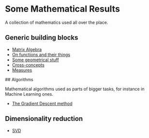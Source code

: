 # Some Mathematical Results

A collection of mathematics used all over the place.

## Generic building blocks

* [Matrix Algebra](http://nbviewer.jupyter.org/github/martinapugliese/tales-science-data/tree/master/maths/generic/matrices.ipynb)
* [On functions and their things](http://nbviewer.jupyter.org/github/martinapugliese/tales-science-data/tree/master/maths/generic/functions.ipynb)
* [Some geometrical stuff](http://nbviewer.jupyter.org/github/martinapugliese/tales-science-data/tree/master/maths/generic/geometry.ipynb)
* [Cross-concepts](http://nbviewer.jupyter.org/github/martinapugliese/tales-science-data/tree/master/maths/generic/cross-concepts.ipynb)
* [Measures](http://nbviewer.jupyter.org/github/martinapugliese/tales-science-data/tree/master/maths/generic/measures.ipynb)

## Algorithms

Mathematical algorithms used as parts of bigger tasks, for instance in Machine Learning ones.

* [The Gradient Descent method](http://nbviewer.jupyter.org/github/martinapugliese/tales-science-data/blob/master/maths/algorithms/gradient-descent.ipynb)

## Dimensionality reduction

* [SVD]()
